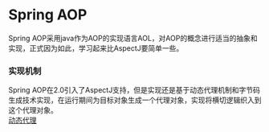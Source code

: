 # Spring AOP
Spring AOP采用java作为AOP的实现语言AOL，对AOP的概念进行适当的抽象和实现，正式因为如此，学习起来比AspectJ要简单一些。  
### 实现机制
Spring AOP在2.0引入了AspectJ支持，但是实现还是基于动态代理机制和字节码生成技术实现，在运行期间为目标对象生成一个代理对象，实现将横切逻辑织入到这个代理对象。  
[动态代理](../Common/设计模式/代理模式.md)